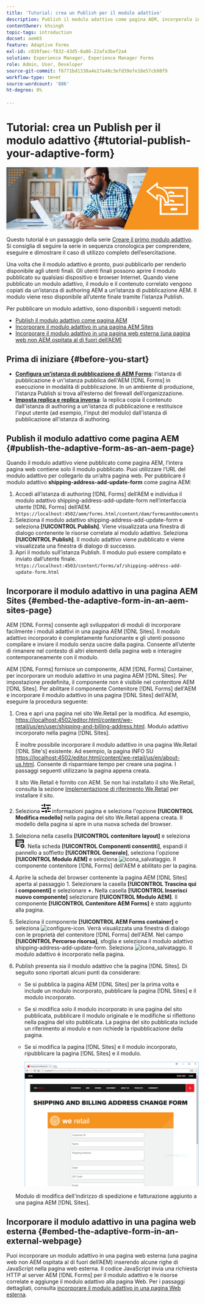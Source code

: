```yaml
---
title: 'Tutorial: crea un Publish per il modulo adattivo'
description: Publish il modulo adattivo come pagina AEM, incorporalo in una pagina AEM Sites o incorporalo in una pagina web esterna
contentOwner: khsingh
topic-tags: introduction
docset: aem65
feature: Adaptive Forms
exl-id: c039faec-f832-43d5-8a86-22afa3bef2a4
solution: Experience Manager, Experience Manager Forms
role: Admin, User, Developer
source-git-commit: f6771bd1338a4e27a48c3efd39efe18e57cb98f9
workflow-type: tm+mt
source-wordcount: '886'
ht-degree: 0%

---
```


# Tutorial: crea un Publish per il modulo adattivo {#tutorial-publish-your-adaptive-form}

![Immagine protagonista](do-not-localize/13-publish-your-adaptive-form-small.png)

Questo tutorial è un passaggio della serie [Creare il primo modulo adattivo](https://helpx.adobe.com/it/experience-manager/6-3/forms/using/create-your-first-adaptive-form.html). Si consiglia di seguire la serie in sequenza cronologica per comprendere, eseguire e dimostrare il caso di utilizzo completo dell’esercitazione.

Una volta che il modulo adattivo è pronto, puoi pubblicarlo per renderlo disponibile agli utenti finali. Gli utenti finali possono aprire il modulo pubblicato su qualsiasi dispositivo e browser Internet. Quando viene pubblicato un modulo adattivo, il modulo e il contenuto correlato vengono copiati da un’istanza di authoring AEM a un’istanza di pubblicazione AEM. Il modulo viene reso disponibile all’utente finale tramite l’istanza Publish.

Per pubblicare un modulo adattivo, sono disponibili i seguenti metodi:

* [Publish il modulo adattivo come pagina AEM](../../forms/using/publish-your-adaptive-form.md#publish-the-adaptive-form-as-an-aem-page)
* [Incorporare il modulo adattivo in una pagina AEM Sites](#embed-the-adaptive-form-in-an-aem-sites-page)
* [Incorporare il modulo adattivo in una pagina web esterna (una pagina web non AEM ospitata al di fuori dell’AEM)](../../forms/using/publish-your-adaptive-form.md)

## Prima di iniziare {#before-you-start}

* **[Configura un&#39;istanza di pubblicazione di AEM Forms](https://helpx.adobe.com/it/experience-manager/6-3/forms/using/installing-configuring-aem-forms-osgi.html)**: l&#39;istanza di pubblicazione è un&#39;istanza pubblica dell&#39;AEM [!DNL Forms] in esecuzione in modalità di pubblicazione. In un ambiente di produzione, l’istanza Publish si trova all’esterno del firewall dell’organizzazione.
* **[Imposta replica e replica inversa](https://helpx.adobe.com/experience-manager/6-3/help/sites-deploying/replication.html)**: la replica copia il contenuto dall&#39;istanza di authoring a un&#39;istanza di pubblicazione e restituisce l&#39;input utente (ad esempio, l&#39;input del modulo) dall&#39;istanza di pubblicazione all&#39;istanza di authoring.

## Publish il modulo adattivo come pagina AEM {#publish-the-adaptive-form-as-an-aem-page}

Quando il modulo adattivo viene pubblicato come pagina AEM, l’intera pagina web contiene solo il modulo pubblicato. Puoi utilizzare l’URL del modulo adattivo per collegarlo da un’altra pagina web. Per pubblicare il modulo adattivo **shipping-address-add-update-form** come pagina AEM:

1. Accedi all’istanza di authoring [!DNL Forms] dell’AEM e individua il modulo adattivo shipping-address-add-update-form nell’interfaccia utente [!DNL Forms] dell’AEM.
   `https://localhost:4502/aem/forms.html/content/dam/formsanddocuments`
1. Seleziona il modulo adattivo shipping-address-add-update-form e seleziona **[!UICONTROL Publish]**. Viene visualizzata una finestra di dialogo contenente le risorse correlate al modulo adattivo. Seleziona **[!UICONTROL Publish]**. Il modulo adattivo viene pubblicato e viene visualizzata una finestra di dialogo di successo.
1. Apri il modulo sull’istanza Publish. Il modulo può essere compilato e inviato dall’utente finale.
   `https://localhost:4503/content/forms/af/shipping-address-add-update-form.html`

## Incorporare il modulo adattivo in una pagina AEM Sites {#embed-the-adaptive-form-in-an-aem-sites-page}

AEM [!DNL Forms] consente agli sviluppatori di moduli di incorporare facilmente i moduli adattivi in una pagina AEM [!DNL Sites]. Il modulo adattivo incorporato è completamente funzionante e gli utenti possono compilare e inviare il modulo senza uscire dalla pagina. Consente all’utente di rimanere nel contesto di altri elementi della pagina web e interagire contemporaneamente con il modulo.

AEM [!DNL Forms] fornisce un componente, AEM [!DNL Forms] Container, per incorporare un modulo adattivo in una pagina AEM [!DNL Sites]. Per impostazione predefinita, il componente non è visibile nel contenitore AEM [!DNL Sites]. Per abilitare il componente Contenitore [!DNL Forms] dell&#39;AEM e incorporare il modulo adattivo in una pagina [!DNL Sites] dell&#39;AEM, eseguire la procedura seguente:

1. Crea e apri una pagina nel sito We.Retail per la modifica. Ad esempio, [https://localhost:4502/editor.html/content/we-retail/us/en/user/shipping-and-billing-address.html](https://localhost:4502/editor.html/content/we-retail/us/en/user/shipping-and-billing-address.html). Modulo adattivo incorporato nella pagina [!DNL Sites].

   È inoltre possibile incorporare il modulo adattivo in una pagina We.Retail [!DNL Site's] esistente. Ad esempio, la pagina INFO SU [https://localhost:4502/editor.html/content/we-retail/us/en/about-us.html](https://localhost:4502/editor.html/content/we-retail/us/en/about-us.html). Consente di risparmiare tempo per creare una pagina. I passaggi seguenti utilizzano la pagina appena creata.

   Il sito We.Retail è fornito con AEM. Se non hai installato il sito We.Retail, consulta la sezione [Implementazione di riferimento We.Retail](https://helpx.adobe.com/experience-manager/6-3/help/sites-developing/we-retail.html) per installare il sito.

1. Seleziona ![proprietà](assets/properties.png) informazioni pagina e seleziona l&#39;opzione **[!UICONTROL Modifica modello]** nella pagina del sito We.Retail appena creata. Il modello della pagina si apre in una nuova scheda del browser.
1. Seleziona nella casella **[!UICONTROL contenitore layout]** e seleziona ![gestione feed](assets/feedmanagement.png). Nella scheda **[!UICONTROL Componenti consentiti]**, espandi il pannello a soffietto **[!UICONTROL Generale]**, seleziona l&#39;opzione **[!UICONTROL Modulo AEM]** e seleziona ![icona_salvataggio](assets/save_icon.svg). Il componente contenitore [!DNL Forms] dell&#39;AEM è abilitato per la pagina.

1. Aprire la scheda del browser contenente la pagina AEM [!DNL Sites] aperta al passaggio 1. Selezionare la casella **[!UICONTROL Trascina qui i componenti]** e selezionare **+.** Nella casella **[!UICONTROL Inserisci nuovo componente]** selezionare **[!UICONTROL Modulo AEM]**. Il componente **[!UICONTROL Contenitore AEM Forms]** è stato aggiunto alla pagina.
1. Seleziona il componente **[!UICONTROL AEM Forms container]** e seleziona ![configure-icon](assets/configure-icon.svg). Verrà visualizzata una finestra di dialogo con le proprietà del contenitore [!DNL Forms] dell&#39;AEM. Nel campo **[!UICONTROL Percorso risorsa]**, sfoglia e seleziona il modulo adattivo shipping-address-add-update-form. Seleziona ![icona_salvataggio](assets/save_icon.svg). Il modulo adattivo è incorporato nella pagina.
1. Publish presenta sia il modulo adattivo che la pagina [!DNL Sites]. Di seguito sono riportati alcuni punti da considerare:

   * Se si pubblica la pagina AEM [!DNL Sites] per la prima volta e include un modulo incorporato, pubblicare la pagina [!DNL Sites] e il modulo incorporato.
   * Se si modifica solo il modulo incorporato in una pagina del sito pubblicata, pubblicare il modulo originale e le modifiche si riflettono nella pagina del sito pubblicata. La pagina del sito pubblicata include un riferimento al modulo e non richiede la ripubblicazione della pagina.
   * Se si modifica la pagina [!DNL Sites] e il modulo incorporato, ripubblicare la pagina [!DNL Sites] e il modulo.

     ![incorporare in aem-sites](assets/embed-in-aem-sites.png)

   Modulo di modifica dell&#39;indirizzo di spedizione e fatturazione aggiunto a una pagina AEM [!DNL Sites].

## Incorporare il modulo adattivo in una pagina web esterna {#embed-the-adaptive-form-in-an-external-webpage}

Puoi incorporare un modulo adattivo in una pagina web esterna (una pagina web non AEM ospitata al di fuori dell’AEM) inserendo alcune righe di JavaScript nella pagina web esterna. Il codice JavaScript invia una richiesta HTTP al server AEM [!DNL Forms] per il modulo adattivo e le risorse correlate e aggiunge il modulo adattivo alla pagina Web. Per i passaggi dettagliati, consulta [incorporare il modulo adattivo in una pagina Web esterna](/help/forms/using/embed-adaptive-form-external-web-page.md).
